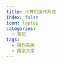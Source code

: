 ```yaml
---
title: 计算机操作系统
index: false
icon: laptop
categories: 
  - 笔记
tags:
  - 操作系统
  - 南京大学
---
```


<Catalog />
